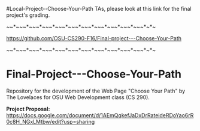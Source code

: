#Local-Project--Choose-Your-Path
TAs, please look at this link for the final project's grading.

*~*~*~*~*~*~*~*~*~*~*~*~*~*~*~*~*~*~*~*~*~*~*~*~*~*~*~*~*~*~*~*~*~*~

https://github.com/OSU-CS290-F16/Final-project---Choose-Your-Path

*~*~*~*~*~*~*~*~*~*~*~*~*~*~*~*~*~*~*~*~*~*~*~*~*~*~*~*~*~*~*~*~*~*~


# Final-Project---Choose-Your-Path
Repository for the development of the Web Page "Choose Your Path"
by The Lovelaces for OSU Web Development class (CS 290).

**Project Proposal:** https://docs.google.com/document/d/1AEmQqkefJaDxDrRateideRDoYao6rR0c8H_NGxLMtbw/edit?usp=sharing

